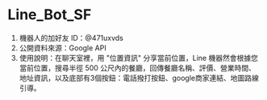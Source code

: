 # Line_Bot_SF

1. 機器⼈的加好友 ID：@471uxvds
2. 公開資料來源：Google API
3. 使⽤說明：在聊天室裡，用 "位置資訊" 分享當前位置，Line 機器然會根據您當前位置，搜尋半徑 500 公尺內的餐廳，回傳餐廳名稱、評價、營業時間、地址資訊，以及底部有3個按鈕：電話撥打按鈕、google商家連結、地圖路線引導。
